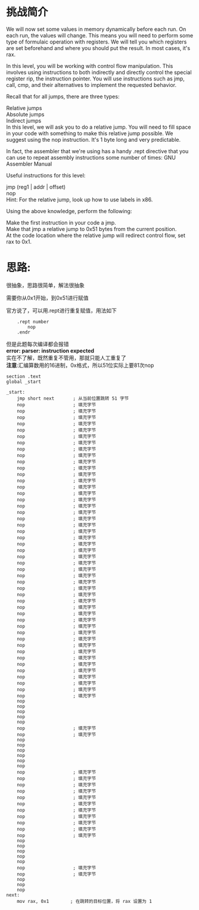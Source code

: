 # 挑战简介
We will now set some values in memory dynamically before each run. On each run, the values will change. This means you will need to perform some type of formulaic operation with registers. We will tell you which registers are set beforehand and where you should put the result. In most cases, it's rax.

In this level, you will be working with control flow manipulation. This involves using instructions to both indirectly and directly control the special register rip, the instruction pointer. You will use instructions such as jmp, call, cmp, and their alternatives to implement the requested behavior.

Recall that for all jumps, there are three types:

Relative jumps  
Absolute jumps  
Indirect jumps  
In this level, we will ask you to do a relative jump. You will need to fill space in your code with something to make this relative jump possible. We suggest using the nop instruction. It's 1 byte long and very predictable.

In fact, the assembler that we're using has a handy .rept directive that you can use to repeat assembly instructions some number of times: GNU Assembler Manual

Useful instructions for this level:

jmp (reg1 | addr | offset)  
nop  
Hint: For the relative jump, look up how to use labels in x86.

Using the above knowledge, perform the following:

Make the first instruction in your code a jmp.  
Make that jmp a relative jump to 0x51 bytes from the current position.  
At the code location where the relative jump will redirect control flow, set rax to 0x1.

# 思路:
很抽象，思路很简单，解法很抽象

需要你从0x1开始，到0x51进行赋值

官方说了，可以用.rept进行重复赋值，用法如下
```
    .rept number
        nop
    .endr
```
但是此题每次编译都会报错  
**error: parser: instruction expected**  
实在不了解，既然重复不管用，那就只能人工重复了  
**注意**:汇编算数用的16进制，0x格式，所以51位实际上要81次nop
```
section .text
global _start

_start:
    jmp short next       ; 从当前位置跳转 51 字节
    nop                  ; 填充字节
    nop                  ; 填充字节
    nop                  ; 填充字节
    nop                  ; 填充字节
    nop                  ; 填充字节
    nop                  ; 填充字节
    nop                  ; 填充字节
    nop                  ; 填充字节
    nop                  ; 填充字节
    nop                  ; 填充字节
    nop                  ; 填充字节
    nop                  ; 填充字节
    nop                  ; 填充字节
    nop                  ; 填充字节
    nop                  ; 填充字节
    nop                  ; 填充字节
    nop                  ; 填充字节
    nop                  ; 填充字节
    nop                  ; 填充字节
    nop                  ; 填充字节
    nop                  ; 填充字节
    nop                  ; 填充字节
    nop                  ; 填充字节
    nop                  ; 填充字节
    nop                  ; 填充字节
    nop                  ; 填充字节
    nop                  ; 填充字节
    nop                  ; 填充字节
    nop                  ; 填充字节
    nop                  ; 填充字节
    nop                  ; 填充字节
    nop                  ; 填充字节
    nop                  ; 填充字节
    nop                  ; 填充字节
    nop                  ; 填充字节
    nop                  ; 填充字节
    nop                  ; 填充字节
    nop                  ; 填充字节
    nop                  ; 填充字节
    nop                  ; 填充字节
    nop                  ; 填充字节
    nop                  ; 填充字节
    nop                  ; 填充字节
    nop                  ; 填充字节
    nop                  ; 填充字节
    nop                  ; 填充字节
    nop                  ; 填充字节
    nop
    nop
    nop
    nop
    nop
    nop                  ; 填充字节
    nop                  ; 填充字节
    nop
    nop
    nop
    nop
    nop
    nop
    nop                  ; 填充字节
    nop                  ; 填充字节
    nop                  ; 填充字节
    nop                  ; 填充字节
    nop                  ; 填充字节
    nop                  ; 填充字节
    nop                  ; 填充字节
    nop                  ; 填充字节
    nop                  ; 填充字节
    nop                  ; 填充字节
    nop                  ; 填充字节
    nop
    nop
    nop
    nop
    nop
    nop                  ; 填充字节
    nop                  ; 填充字节
    nop
    nop
    nop
next:
    mov rax, 0x1        ; 在跳转的目标位置，将 rax 设置为 1
```
